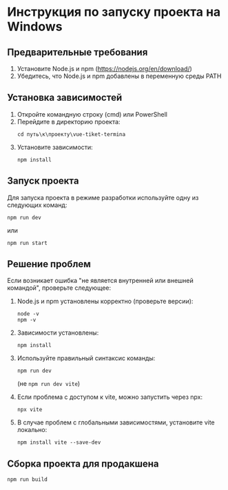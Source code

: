# Инструкция по запуску проекта на Windows

## Предварительные требования
1. Установите Node.js и npm (https://nodejs.org/en/download/)
2. Убедитесь, что Node.js и npm добавлены в переменную среды PATH

## Установка зависимостей
1. Откройте командную строку (cmd) или PowerShell
2. Перейдите в директорию проекта:
   ```
   cd путь\к\проекту\vue-tiket-termina
   ```
3. Установите зависимости:
   ```
   npm install
   ```

## Запуск проекта
Для запуска проекта в режиме разработки используйте одну из следующих команд:
```
npm run dev
```
или
```
npm run start
```

## Решение проблем
Если возникает ошибка "не является внутренней или внешней командой", проверьте следующее:

1. Node.js и npm установлены корректно (проверьте версии):
   ```
   node -v
   npm -v
   ```

2. Зависимости установлены:
   ```
   npm install
   ```

3. Используйте правильный синтаксис команды:
   ```
   npm run dev
   ```
   (не `npm run dev vite`)

4. Если проблема с доступом к vite, можно запустить через npx:
   ```
   npx vite
   ```

5. В случае проблем с глобальными зависимостями, установите vite локально:
   ```
   npm install vite --save-dev
   ```

## Сборка проекта для продакшена
```
npm run build
```
